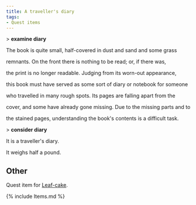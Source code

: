 ```yaml
---
title: A traveller's diary
tags:
- Quest items
---
```


\> **examine diary**

The book is quite small, half-covered in dust and sand and some grass

remnants. On the front there is nothing to be read; or, if there was,

the print is no longer readable. Judging from its worn-out appearance,

this book must have served as some sort of diary or notebook for someone

who travelled in many rough spots. Its pages are falling apart from the

cover, and some have already gone missing. Due to the missing parts and
to

the stained pages, understanding the book's contents is a difficult
task.

\> **consider diary**

It is a traveller's diary.

It weighs half a pound.

## Other

Quest item for [Leaf-cake](Quest#Leaf-Cake "wikilink").

{% include Items.md %}
